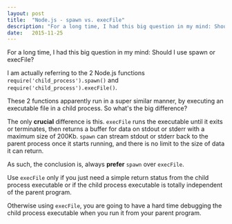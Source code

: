```yaml
---
layout: post
title:  "Node.js - spawn vs. execFile"
description: "For a long time, I had this big question in my mind: Should I use spawn or execFile? I am actually referring to the 2 Node.js functions require('child_process').spawn() and require('child_process').execFile()."
date:   2015-11-25
---
```


<p class="intro"><span class="dropcap">F</span>or a long time, I had this big question in my mind: Should I use spawn or execFile?</p>

I am actually referring to the 2 Node.js functions `require('child_process').spawn()` and `require('child_process').execFile()`.

These 2 functions apparently run in a super similar manner, by executing an executable file in a child process. So what's the big difference?

The only **crucial** difference is this. `execFile` runs the executable until it exits or terminates, then returns a buffer for data on stdout or stderr with a maximum size of 200Kb. `spawn` can stream stdout or stderr back to the parent process once it starts running, and there is no limit to the size of data it can return.

As such, the conclusion is, always **prefer** `spawn` over `execFile`.

Use `execFile` only if you just need a simple return status from the child process executable or if the child process executable is totally independent of the parent program.

Otherwise using `execFile`, you are going to have a hard time debugging the child process executable when you run it from your parent program.